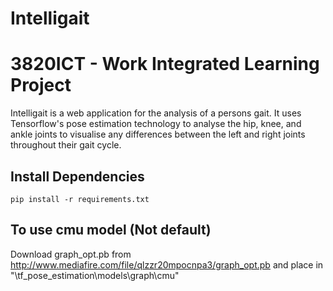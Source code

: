 # Intelligait
# 3820ICT - Work Integrated Learning Project

Intelligait is a web application for the analysis of a persons gait. It uses Tensorflow's pose estimation technology to analyse the hip, knee, and ankle joints to visualise any differences between the left and right joints throughout their gait cycle. 

## Install Dependencies

`pip install -r requirements.txt`

## To use cmu model (Not default)

Download graph_opt.pb from http://www.mediafire.com/file/qlzzr20mpocnpa3/graph_opt.pb and place in "\tf_pose_estimation\models\graph\cmu"

